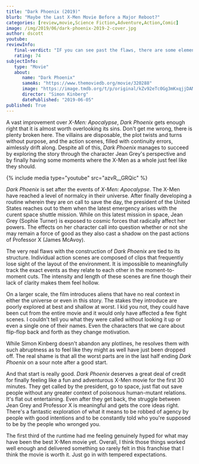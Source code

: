 ```yaml
---
title: "Dark Phoenix (2019)"
blurb: "Maybe the Last X-Men Movie Before a Major Reboot?"
categories: [review,movie,Science Fiction,Adventure,Action,Comic]
image: /img/2019/06/dark-phoenix-2019-2-cover.jpg
author: dscott
youtube: 
reviewInfo:
   final-verdict: "IF you can see past the flaws, there are some elements that you don't get anywhere else."
   rating: 74
subjectInfo:
   type: "Movie"
   about:
      name: "Dark Phoenix"
      sameAs: "https://www.themoviedb.org/movie/320288"
      image: "https://image.tmdb.org/t/p/original/kZv92eTc0Gg3mKxqjjDAM73z9cy.jpg"
      director: "Simon Kinberg"
      datePublished: "2019-06-05"
published: True
---
```



A vast improvement over *X-Men: Apocalypse*, *Dark Phoenix* gets enough right that it is almost worth overlooking its sins. Don't get me wrong, there is plenty broken here. The villains are disposable, the plot twists and turns without purpose, and the action scenes, filled with continuity errors, aimlessly drift along. Despite all of this, *Dark Phoenix* manages to succeed by exploring the story through the character Jean Grey's perspective and by finally having some moments where the X-Men as a whole just feel like they should.

{% include media type="youtube" src="azvR__GRQic" %}

*Dark Phoenix* is set after the events of *X-Men: Apocalypse*. The X-Men have reached a level of normalcy in their universe. After finally developing a routine wherein they are on call to save the day, the president of the United States reaches out to them when the latest emergency arises with the curent space shuttle mission. While on this latest mission in space, Jean Grey (Sophie Turner) is exposed to cosmic forces that radically affect her powers. The effects on her character call into question whether or not she may remain a force of good as they also cast a shadow on the past actions of Professor X (James McAvoy).

The very real flaws with the construction of *Dark Phoenix* are tied to its structure.  Individual action scenes are composed of clips that frequently lose sight of the layout of the environment. It is impossible to meaningfully track the exact events as they relate to each other in the moment-to-moment cuts. The intensity and length of these scenes are fine though their lack of clarity makes them feel hollow. 

On a larger scale, the film introduces aliens that have no real context in either the universe or even in this story. The stakes they introduce are poorly explored at best and shallow at worst. I kid you not, they could have been cut from the entire movie and it would only have affected a few fight scenes. I couldn't tell you what they were called without looking it up or even a single one of their names. Even the characters that we care about flip-flop back and forth as they change motivation. 

While Simon Kinberg doesn't abandon any plotlines, he resolves them with such abruptness as to feel like they might as well have just been dropped off. The real shame is that all the worst parts are in the last half ending *Dark Phoenix* on a sour note after a good start.

And that start is really good. *Dark Phoenix* deserves a great deal of credit for finally feeling like a fun and adventurous X-Men movie for the first 30 minutes. They get called by the president, go to space, just flat out save people without any greater context of poisonous human-mutant relations. It's flat out entertaining. Even after they get back, the struggle between Jean Grey and Professor X is meaningful and gets the core ideas right. There's a fantastic exploration of what it means to be robbed of agency by people with good intentions and to be constantly told who you're supposed to be by the people who wronged you. 

The first third of the runtime had me feeling genuinely hyped for what may have been the best X-Men movie yet. Overall, I think those things worked well enough and delivered something so rarely felt in this franchise that I think the movie is worth it. Just go in with tempered expectations.

